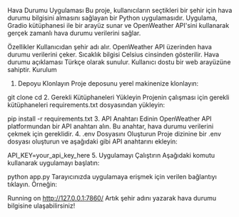 Hava Durumu Uygulaması
Bu proje, kullanıcıların seçtikleri bir şehir için hava durumu bilgisini almasını sağlayan bir Python uygulamasıdır.
Uygulama, Gradio kütüphanesi ile bir arayüz sunar ve OpenWeather API'sini kullanarak gerçek zamanlı hava durumu verilerini sağlar.

Özellikler
Kullanıcıdan şehir adı alır.
OpenWeather API üzerinden hava durumu verilerini çeker.
Sıcaklık bilgisi Celsius cinsinden gösterilir.
Hava durumu açıklaması Türkçe olarak sunulur.
Kullanıcı dostu bir web arayüzüne sahiptir.
Kurulum
1. Depoyu Klonlayın
Proje deposunu yerel makinenize klonlayın:

git clone <proje-linki>
cd <proje-dizini>
2. Gerekli Kütüphaneleri Yükleyin
Projenin çalışması için gerekli kütüphaneleri requirements.txt dosyasından yükleyin:

pip install -r requirements.txt
3. API Anahtarı Edinin
OpenWeather API platformundan bir API anahtarı alın.
Bu anahtar, hava durumu verilerini çekmek için gereklidir.
4. .env Dosyasını Oluşturun
Proje dizinine bir .env dosyası oluşturun ve aşağıdaki gibi API anahtarını ekleyin:

API_KEY=your_api_key_here
5. Uygulamayı Çalıştırın
Aşağıdaki komutu kullanarak uygulamayı başlatın:

python app.py
Tarayıcınızda uygulamaya erişmek için verilen bağlantıyı tıklayın. Örneğin:

Running on http://127.0.0.1:7860/
Artık şehir adını yazarak hava durumu bilgisine ulaşabilirsiniz!
